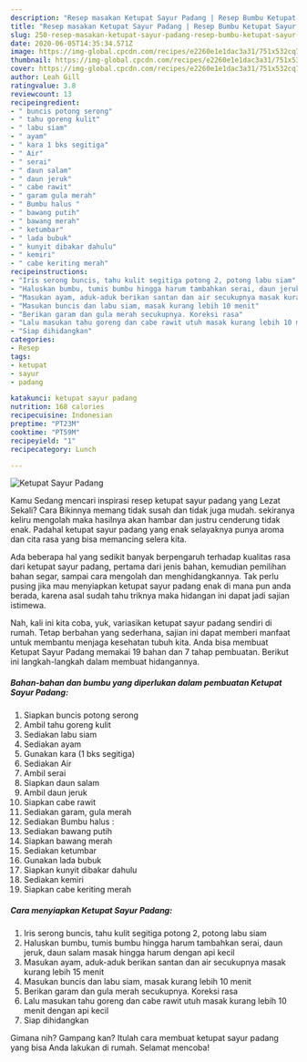 ```yaml
---
description: "Resep masakan Ketupat Sayur Padang | Resep Bumbu Ketupat Sayur Padang Yang Bisa Manjain Lidah"
title: "Resep masakan Ketupat Sayur Padang | Resep Bumbu Ketupat Sayur Padang Yang Bisa Manjain Lidah"
slug: 250-resep-masakan-ketupat-sayur-padang-resep-bumbu-ketupat-sayur-padang-yang-bisa-manjain-lidah
date: 2020-06-05T14:35:34.571Z
image: https://img-global.cpcdn.com/recipes/e2260e1e1dac3a31/751x532cq70/ketupat-sayur-padang-foto-resep-utama.jpg
thumbnail: https://img-global.cpcdn.com/recipes/e2260e1e1dac3a31/751x532cq70/ketupat-sayur-padang-foto-resep-utama.jpg
cover: https://img-global.cpcdn.com/recipes/e2260e1e1dac3a31/751x532cq70/ketupat-sayur-padang-foto-resep-utama.jpg
author: Leah Gill
ratingvalue: 3.8
reviewcount: 13
recipeingredient:
- " buncis potong serong"
- " tahu goreng kulit"
- " labu siam"
- " ayam"
- " kara 1 bks segitiga"
- " Air"
- " serai"
- " daun salam"
- " daun jeruk"
- " cabe rawit"
- " garam gula merah"
- " Bumbu halus "
- " bawang putih"
- " bawang merah"
- " ketumbar"
- " lada bubuk"
- " kunyit dibakar dahulu"
- " kemiri"
- " cabe keriting merah"
recipeinstructions:
- "Iris serong buncis, tahu kulit segitiga potong 2, potong labu siam"
- "Haluskan bumbu, tumis bumbu hingga harum tambahkan serai, daun jeruk, daun salam masak hingga harum dengan api kecil"
- "Masukan ayam, aduk-aduk berikan santan dan air secukupnya masak kurang lebih 15 menit"
- "Masukan buncis dan labu siam, masak kurang lebih 10 menit"
- "Berikan garam dan gula merah secukupnya. Koreksi rasa"
- "Lalu masukan tahu goreng dan cabe rawit utuh masak kurang lebih 10 menit dengan api kecil"
- "Siap dihidangkan"
categories:
- Resep
tags:
- ketupat
- sayur
- padang

katakunci: ketupat sayur padang 
nutrition: 168 calories
recipecuisine: Indonesian
preptime: "PT23M"
cooktime: "PT59M"
recipeyield: "1"
recipecategory: Lunch

---
```



![Ketupat Sayur Padang](https://img-global.cpcdn.com/recipes/e2260e1e1dac3a31/751x532cq70/ketupat-sayur-padang-foto-resep-utama.jpg)

Kamu Sedang mencari inspirasi resep ketupat sayur padang yang Lezat Sekali? Cara Bikinnya memang tidak susah dan tidak juga mudah. sekiranya keliru mengolah maka hasilnya akan hambar dan justru cenderung tidak enak. Padahal ketupat sayur padang yang enak selayaknya punya aroma dan cita rasa yang bisa memancing selera kita.

Ada beberapa hal yang sedikit banyak berpengaruh terhadap kualitas rasa dari ketupat sayur padang, pertama dari jenis bahan, kemudian pemilihan bahan segar, sampai cara mengolah dan menghidangkannya. Tak perlu pusing jika mau menyiapkan ketupat sayur padang enak di mana pun anda berada, karena asal sudah tahu triknya maka hidangan ini dapat jadi sajian istimewa.




Nah, kali ini kita coba, yuk, variasikan ketupat sayur padang sendiri di rumah. Tetap berbahan yang sederhana, sajian ini dapat memberi manfaat untuk membantu menjaga kesehatan tubuh kita. Anda bisa membuat Ketupat Sayur Padang memakai 19 bahan dan 7 tahap pembuatan. Berikut ini langkah-langkah dalam membuat hidangannya.

<!--inarticleads1-->

##### Bahan-bahan dan bumbu yang diperlukan dalam pembuatan Ketupat Sayur Padang:

1. Siapkan  buncis potong serong
1. Ambil  tahu goreng kulit
1. Sediakan  labu siam
1. Sediakan  ayam
1. Gunakan  kara (1 bks segitiga)
1. Sediakan  Air
1. Ambil  serai
1. Siapkan  daun salam
1. Ambil  daun jeruk
1. Siapkan  cabe rawit
1. Sediakan  garam, gula merah
1. Sediakan  Bumbu halus :
1. Sediakan  bawang putih
1. Siapkan  bawang merah
1. Sediakan  ketumbar
1. Gunakan  lada bubuk
1. Siapkan  kunyit dibakar dahulu
1. Sediakan  kemiri
1. Siapkan  cabe keriting merah




<!--inarticleads2-->

##### Cara menyiapkan Ketupat Sayur Padang:

1. Iris serong buncis, tahu kulit segitiga potong 2, potong labu siam
1. Haluskan bumbu, tumis bumbu hingga harum tambahkan serai, daun jeruk, daun salam masak hingga harum dengan api kecil
1. Masukan ayam, aduk-aduk berikan santan dan air secukupnya masak kurang lebih 15 menit
1. Masukan buncis dan labu siam, masak kurang lebih 10 menit
1. Berikan garam dan gula merah secukupnya. Koreksi rasa
1. Lalu masukan tahu goreng dan cabe rawit utuh masak kurang lebih 10 menit dengan api kecil
1. Siap dihidangkan




Gimana nih? Gampang kan? Itulah cara membuat ketupat sayur padang yang bisa Anda lakukan di rumah. Selamat mencoba!
